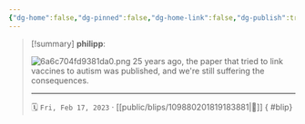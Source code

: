 ```yaml
---
{"dg-home":false,"dg-pinned":false,"dg-home-link":false,"dg-publish":true,"type":"blip","disabled rules":["yaml-title","yaml-title-alias","file-name-heading"],"title":"philipp on mastodon @ 2023-02-17","created-date":"2023-02-17T13:00:21","id":109880201819183890,"updated-date":"2025-05-02T08:50:43","dg-path":"blips/109880201819183881.md","permalink":"/blips/109880201819183881/","dgPassFrontmatter":true,"created":"2023-02-17T13:00:21","updated":"2025-05-02T08:50:43"}
---
```


> [!summary] **philipp**:
>
> ![6a6c704fd9381da0.png](/img/user/attachments/6a6c704fd9381da0.png)
> 25 years ago, the paper that tried to link vaccines to autism was published, and we're still suffering the consequences.
> - - -
>
> 🗓️ `Fri, Feb 17, 2023` · [[public/blips/109880201819183881\|🔗]]
{ #blip}

